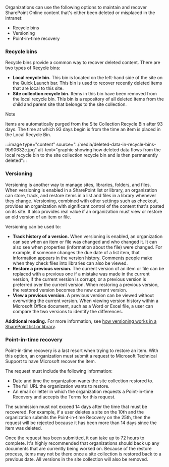 Organizations can use the following options to maintain and recover SharePoint Online content that's either been deleted or misplaced in the intranet:

 -  Recycle bins
 -  Versioning
 -  Point-in-time recovery

### Recycle bins

Recycle bins provide a common way to recover deleted content. There are two types of Recycle bins:

 -  **Local recycle bin.** This bin is located on the left-hand side of the site on the Quick Launch bar. This bin is used to recover recently deleted items that are local to this site.
 -  **Site collection recycle bin.** Items in this bin have been removed from the local recycle bin. This bin is a repository of all deleted items from the child and parent site that belongs to the site collection.

> [!NOTE]
> Items are automatically purged from the Site Collection Recycle Bin after 93 days. The time at which 93 days begin is from the time an item is placed in the Local Recycle Bin.

:::image type="content" source="../media/deleted-data-in-recycle-bins-9b90632c.jpg" alt-text="graphic showing how deleted data flows from the local recycle bin to the site collection recycle bin and is then permanently deleted":::


### Versioning

Versioning is another way to manage sites, libraries, folders, and files. When versioning is enabled in a SharePoint list or library, an organization can store, track, and restore items in a list and files in a library whenever they change. Versioning, combined with other settings such as checkout, provides an organization with significant control of the content that's posted on its site. It also provides real value if an organization must view or restore an old version of an item or file.

Versioning can be used to:

 -  **Track history of a version.** When versioning is enabled, an organization can see when an item or file was changed and who changed it. It can also see when properties (information about the file) were changed. For example, if someone changes the due date of a list item, that information appears in the version history. Comments people make when they check files into libraries can also be viewed.
 -  **Restore a previous version.** The current version of an item or file can be replaced with a previous one if a mistake was made in the current version, if the current version is corrupt, or a previous version is preferred over the current version. When restoring a previous version, the restored version becomes the new current version.
 -  **View a previous version.** A previous version can be viewed without overwriting the current version. When viewing version history within a Microsoft Office document, such as a Word or Excel file, a user can compare the two versions to identify the differences.

**Additional reading.** For more information, see [how versioning works in a SharePoint list or library](https://support.office.com/article/How-does-versioning-work-in-a-SharePoint-list-or-library-0F6CD105-974F-44A4-AADB-43AC5BDFD247?azure-portal=true).

### Point-in-time recovery

Point-in-time recovery is a last resort when trying to restore an item. With this option, an organization must submit a request to Microsoft Technical Support to have Microsoft recover the item.

The request must include the following information:

 -  Date and time the organization wants the site collection restored to.
 -  The full URL the organization wants to restore.
 -  An email or letter in which the organization requests a Point-in-time Recovery and accepts the Terms for this request.

The submission must not exceed 14 days after the time that must be recovered. For example, if a user deletes a site on the 10th and the organization submits the Point-in-time Recovery on the 25th, then the request will be rejected because it has been more than 14 days since the item was deleted.

Once the request has been submitted, it can take up to 72 hours to complete. It's highly recommended that organizations should back up any documents that are currently being worked on. Because of the restore process, items may not be there once a site collection is restored back to a previous date. All versions in the site collection will also be removed.
